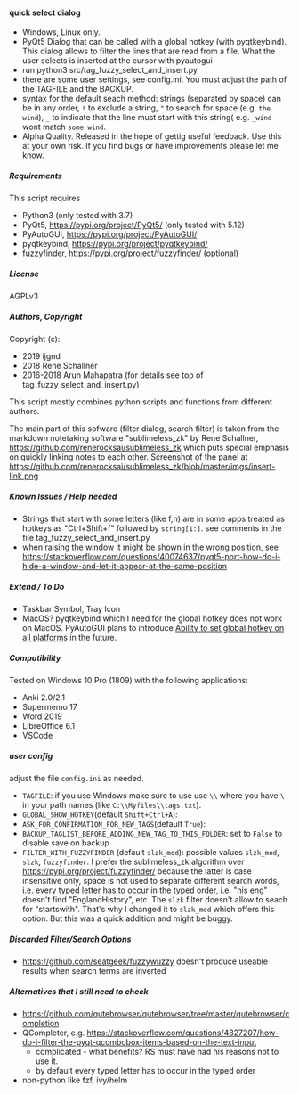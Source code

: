 #### quick select dialog
- Windows, Linux only.
- PyQt5 Dialog that can be called with a global hotkey (with pyqtkeybind). 
This dialog allows to filter the lines that are read from a file. What 
the user selects is  inserted at the cursor with pyautogui
- run python3 src/tag_fuzzy_select_and_insert.py
- there are some user settings, see config.ini. You must adjust
the path of the TAGFILE and the BACKUP.
- syntax for the default seach method: strings (separated by space) can
be in any order, `!` to exclude a string, `"` to search for space (e.g.
`the wind`), `_` to indicate that the line must start with this string(
e.g. `_wind` wont match `some wind`.
- Alpha Quality. Released in the hope of gettig useful feedback.
Use this at your own risk. If you find bugs or have improvements
please let me know.


##### Requirements
This script requires 
- Python3 (only tested with 3.7)
- PyQt5, https://pypi.org/project/PyQt5/ (only tested with 5.12)
- PyAutoGUI, https://pypi.org/project/PyAutoGUI/
- pyqtkeybind, https://pypi.org/project/pyqtkeybind/
- fuzzyfinder, https://pypi.org/project/fuzzyfinder/ (optional)


##### License
AGPLv3


##### Authors, Copyright
Copyright (c): 

- 2019 ijgnd
- 2018 Rene Schallner
- 2016-2018 Arun Mahapatra (for details see top of tag_fuzzy_select_and_insert.py)
               
This script mostly combines python scripts and functions from
different authors. 

The main part of this sofware (filter dialog, search filter) is 
taken from the markdown notetaking software "sublimeless_zk" by
Rene Schallner, https://github.com/renerocksai/sublimeless_zk
which puts special emphasis on quickly linking notes to each other.
Screenshot of the panel at 
https://github.com/renerocksai/sublimeless_zk/blob/master/imgs/insert-link.png


##### Known Issues / Help needed
- Strings that start with some letters (like f,n) are in some apps
treated as hotkeys as "Ctrl+Shift+f" followed by `string[1:]`.
see comments in the file tag_fuzzy_select_and_insert.py
- when raising the window it might be shown in the wrong 
position, see https://stackoverflow.com/questions/40074637/pyqt5-port-how-do-i-hide-a-window-and-let-it-appear-at-the-same-position


##### Extend / To Do
- Taskbar Symbol, Tray Icon
- MacOS? pyqtkeybind which I need for the global hotkey does not work 
on MacOS. PyAutoGUI plans to introduce 
[Ability to set global hotkey on all platforms](https://pyautogui.readthedocs.io/en/latest/roadmap.html)
in the future.


##### Compatibility
Tested on Windows 10 Pro (1809) with the following applications:

- Anki 2.0/2.1
- Supermemo 17
- Word 2019
- LibreOffice 6.1 
- VSCode


##### user config
adjust the file `config.ini` as needed.

- `TAGFILE`: if you use Windows make sure to use use `\\` where you 
have `\` in your path names (like `C:\\Myfiles\\tags.txt`).
- `GLOBAL_SHOW_HOTKEY`(default `Shift+Ctrl+A`):
- `ASK_FOR_CONFIRMATION_FOR_NEW_TAGS`(default `True`):
- `BACKUP_TAGLIST_BEFORE_ADDING_NEW_TAG_TO_THIS_FOLDER`: set to `False`
to disable save on backup
- `FILTER_WITH_FUZZYFINDER` (default `slzk_mod`): possible values `slzk_mod`,
`slzk`, `fuzzyfinder`. I prefer the sublimeless_zk algorithm 
over https://pypi.org/project/fuzzyfinder/ because the latter is case 
insensitive only, space is not used to separate different search words, 
i.e. every typed letter has to occur in the typed order, i.e. "his eng" 
doesn't find "EnglandHistory", etc. The `slzk` filter doesn't 
allow to seach for "startswith". That's why I changed it to `slzk_mod`
which offers this option. But this was a quick addition and might be
buggy.


##### Discarded Filter/Search Options
- https://github.com/seatgeek/fuzzywuzzy doesn't produce useable results when
search terms are inverted


##### Alternatives that I still need to check
- https://github.com/qutebrowser/qutebrowser/tree/master/qutebrowser/completion
- QCompleter, e.g. https://stackoverflow.com/questions/4827207/how-do-i-filter-the-pyqt-qcombobox-items-based-on-the-text-input
    - complicated - what benefits? RS must have had his reasons not to use it.
    - by default every typed letter has to occur in the typed order
- non-python like fzf, ivy/helm
